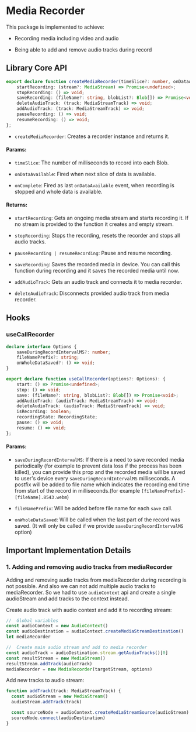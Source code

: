 # Media Recorder

This package is implemented to achieve:

- Recording media including video and audio

- Being able to add and remove audio tracks during record

## Library Core API

```ts
export declare function createMediaRecorder(timeSlice?: number, onDataAvailable?: (newBlob: Blob) => void, onComplete?: (newBlob: Blob) => void, saveBlobs?: boolean): {
    startRecording: (stream?: MediaStream) => Promise<undefined>;
    stopRecording: () => void;
    saveRecording: (fileName?: string, blobList?: Blob[]) => Promise<void>;
    deleteAudioTrack: (track: MediaStreamTrack) => void;
    addAudioTrack: (track: MediaStreamTrack) => void;
    pauseRecording: () => void;
    resumeRecording: () => void;
};
```

- `createMediaRecorder`: Creates a recorder instance and returns it.

#### Params:

- `timeSlice`: The number of milliseconds to record into each Blob.

- `onDataAvailable`: Fired when next slice of data is available.

- `onComplete`: Fired as last `onDataAvailable` event, when recording is stopped and whole data is available.

#### Returns:

- `startRecording`: Gets an ongoing media stream and starts recording it. If no stream is provided to the function it creates and empty stream.

- `stopRecording`: Stops the recording, resets the recorder and stops all audio tracks.

- `pauseRecording | resumeRecording`: Pause and resume recording.

- `saveRecording`: Saves the recorded media in device. You can call this function during recording and it saves the recorded media until now.

- `addAudioTrack`: Gets an audio track and connects it to media recorder.

- `deleteAudioTrack`: Disconnects provided audio track from media recorder.

## Hooks

### useCallRecorder

```ts
declare interface Options {
    saveDuringRecordIntervalMS?: number;
    fileNamePrefix?: string;
    onWholeDataSaved?: () => void;
}

export declare function useCallRecorder(options?: Options): {
    start: () => Promise<undefined>;
    stop: () => void;
    save: (fileName?: string, blobList?: Blob[]) => Promise<void>;
    addAudioTrack: (audioTrack: MediaStreamTrack) => void;
    deleteAudioTrack: (audioTrack: MediaStreamTrack) => void;
    isRecording: boolean;
    recordingState: RecordingState;
    pause: () => void;
    resume: () => void;
};
```

#### Params:

- `saveDuringRecordIntervalMS`: If there is a need to save recorded media periodically (for example to prevent data loss if the process has been killed), you can provide this prop and the recorded media will be saved to user's device every `saveDuringRecordIntervalMS` milliseconds. A postfix will be added to file name which indicates the recording end time from start of the record in milliseconds.(for example `[fileNamePrefix]-[fileName].8543.webm`)

- `fileNamePrefix`: Will be added before file name for each `save` call.

- `onWholeDataSaved`: Will be called when the last part of the record was saved. (It will only be called if we provide `saveDuringRecordIntervalMS` option) 

## Important Implementation Details

### 1. Adding and removing audio tracks from mediaRecorder

Adding and removing audio tracks from mediaRecorder during recording is not possible. And also we can not add multiple audio tracks to mediaRecorder. So we had to use `audioContext` api and create a single audioStream and add tracks to the context instead.

Create audio track with audio context and add it to recording stream:

```ts
//  Global variables
const audioContext = new AudioContext()
const audioDestination = audioContext.createMediaStreamDestination()
let mediaRecorder

//  Create main audio stream and add to media recorder
const audioTrack = audioDestination.stream.getAudioTracks()[0]
const resultStream = new MediaStream()
resultStream.addTrack(audioTrack)
mediaRecorder = new MediaRecorder(targetStream, options)
```

Add new tracks to audio stream:

```ts
function addTrack(track: MediaStreamTrack) {
  const audioStream = new MediaStream()
  audioStream.addTrack(track)

  const sourceNode = audioContext.createMediaStreamSource(audioStream)
  sourceNode.connect(audioDestination)
}
```
